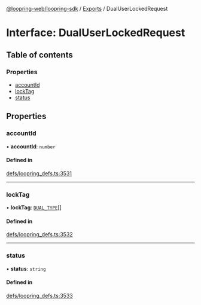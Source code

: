 [@loopring-web/loopring-sdk](../README.md) / [Exports](../modules.md) / DualUserLockedRequest

# Interface: DualUserLockedRequest

## Table of contents

### Properties

- [accountId](DualUserLockedRequest.md#accountid)
- [lockTag](DualUserLockedRequest.md#locktag)
- [status](DualUserLockedRequest.md#status)

## Properties

### accountId

• **accountId**: `number`

#### Defined in

[defs/loopring_defs.ts:3531](https://github.com/Loopring/loopring_sdk/blob/427d9da/src/defs/loopring_defs.ts#L3531)

___

### lockTag

• **lockTag**: [`DUAL_TYPE`](../enums/DUAL_TYPE.md)[]

#### Defined in

[defs/loopring_defs.ts:3532](https://github.com/Loopring/loopring_sdk/blob/427d9da/src/defs/loopring_defs.ts#L3532)

___

### status

• **status**: `string`

#### Defined in

[defs/loopring_defs.ts:3533](https://github.com/Loopring/loopring_sdk/blob/427d9da/src/defs/loopring_defs.ts#L3533)
